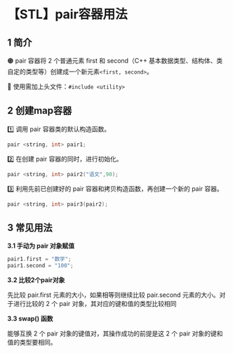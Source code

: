 # 【STL】pair容器用法


## 1 简介

🟠 pair 容器将 2 个普通元素 first 和 second（C++ 基本数据类型、结构体、类自定的类型等）创建成一个新元素`<first, second>`。

🔵 使用需加上头文件：`#include <utility>`

## 2 创建map容器

1️⃣ 调用 pair 容器类的默认构造函数。

```c++
pair <string, int> pair1;
```

2️⃣ 在创建 pair 容器的同时，进行初始化。

```c++
pair <string, int> pair2("语文",90);
```

3️⃣ 利用先前已创建好的 pair 容器和拷贝构造函数，再创建一个新的 pair 容器。

```c++
pair <string, int> pair3(pair2);
```

## 3 常见用法

**3.1 手动为 pair 对象赋值**

```c++
pair1.first = "数学";
pair1.second = "100";
```

**3.2 比较2个pair对象**

先比较 pair.first 元素的大小，如果相等则继续比较 pair.second 元素的大小。对于进行比较的 2 个 pair 对象，其对应的键和值的类型比较相同

**3.3 swap() 函数**

能够互换 2 个 pair 对象的键值对，其操作成功的前提是这 2 个 pair 对象的键和值的类型要相同。

